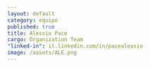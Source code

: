 ```yaml
---
layout: default
category: equipo
published: true
title: Alessio Pace
cargo: Organization Team
"linked-in": it.linkedin.com/in/pacealessio
image: /assets/ALE.png
---
```



